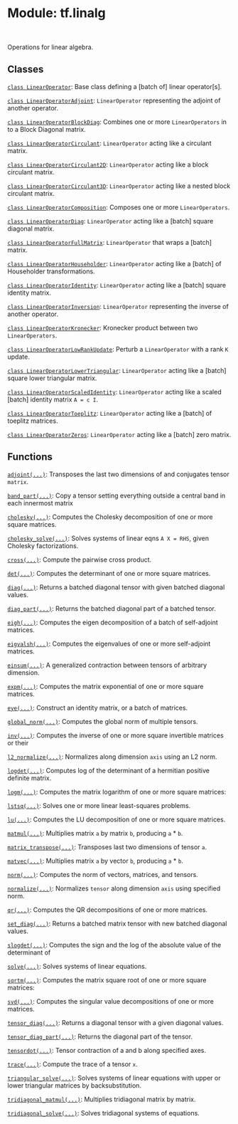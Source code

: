 <div itemscope itemtype="http://developers.google.com/ReferenceObject">
<meta itemprop="name" content="tf.linalg" />
<meta itemprop="path" content="Stable" />
</div>

# Module: tf.linalg


<table class="tfo-notebook-buttons tfo-api" align="left">
</table>



Operations for linear algebra.



## Classes

[`class LinearOperator`](../tf/linalg/LinearOperator.md): Base class defining a [batch of] linear operator[s].

[`class LinearOperatorAdjoint`](../tf/linalg/LinearOperatorAdjoint.md): `LinearOperator` representing the adjoint of another operator.

[`class LinearOperatorBlockDiag`](../tf/linalg/LinearOperatorBlockDiag.md): Combines one or more `LinearOperators` in to a Block Diagonal matrix.

[`class LinearOperatorCirculant`](../tf/linalg/LinearOperatorCirculant.md): `LinearOperator` acting like a circulant matrix.

[`class LinearOperatorCirculant2D`](../tf/linalg/LinearOperatorCirculant2D.md): `LinearOperator` acting like a block circulant matrix.

[`class LinearOperatorCirculant3D`](../tf/linalg/LinearOperatorCirculant3D.md): `LinearOperator` acting like a nested block circulant matrix.

[`class LinearOperatorComposition`](../tf/linalg/LinearOperatorComposition.md): Composes one or more `LinearOperators`.

[`class LinearOperatorDiag`](../tf/linalg/LinearOperatorDiag.md): `LinearOperator` acting like a [batch] square diagonal matrix.

[`class LinearOperatorFullMatrix`](../tf/linalg/LinearOperatorFullMatrix.md): `LinearOperator` that wraps a [batch] matrix.

[`class LinearOperatorHouseholder`](../tf/linalg/LinearOperatorHouseholder.md): `LinearOperator` acting like a [batch] of Householder transformations.

[`class LinearOperatorIdentity`](../tf/linalg/LinearOperatorIdentity.md): `LinearOperator` acting like a [batch] square identity matrix.

[`class LinearOperatorInversion`](../tf/linalg/LinearOperatorInversion.md): `LinearOperator` representing the inverse of another operator.

[`class LinearOperatorKronecker`](../tf/linalg/LinearOperatorKronecker.md): Kronecker product between two `LinearOperators`.

[`class LinearOperatorLowRankUpdate`](../tf/linalg/LinearOperatorLowRankUpdate.md): Perturb a `LinearOperator` with a rank `K` update.

[`class LinearOperatorLowerTriangular`](../tf/linalg/LinearOperatorLowerTriangular.md): `LinearOperator` acting like a [batch] square lower triangular matrix.

[`class LinearOperatorScaledIdentity`](../tf/linalg/LinearOperatorScaledIdentity.md): `LinearOperator` acting like a scaled [batch] identity matrix `A = c I`.

[`class LinearOperatorToeplitz`](../tf/linalg/LinearOperatorToeplitz.md): `LinearOperator` acting like a [batch] of toeplitz matrices.

[`class LinearOperatorZeros`](../tf/linalg/LinearOperatorZeros.md): `LinearOperator` acting like a [batch] zero matrix.

## Functions

[`adjoint(...)`](../tf/linalg/adjoint.md): Transposes the last two dimensions of and conjugates tensor `matrix`.

[`band_part(...)`](../tf/linalg/band_part.md): Copy a tensor setting everything outside a central band in each innermost matrix

[`cholesky(...)`](../tf/linalg/cholesky.md): Computes the Cholesky decomposition of one or more square matrices.

[`cholesky_solve(...)`](../tf/linalg/cholesky_solve.md): Solves systems of linear eqns `A X = RHS`, given Cholesky factorizations.

[`cross(...)`](../tf/linalg/cross.md): Compute the pairwise cross product.

[`det(...)`](../tf/linalg/det.md): Computes the determinant of one or more square matrices.

[`diag(...)`](../tf/linalg/diag.md): Returns a batched diagonal tensor with given batched diagonal values.

[`diag_part(...)`](../tf/linalg/diag_part.md): Returns the batched diagonal part of a batched tensor.

[`eigh(...)`](../tf/linalg/eigh.md): Computes the eigen decomposition of a batch of self-adjoint matrices.

[`eigvalsh(...)`](../tf/linalg/eigvalsh.md): Computes the eigenvalues of one or more self-adjoint matrices.

[`einsum(...)`](../tf/einsum.md): A generalized contraction between tensors of arbitrary dimension.

[`expm(...)`](../tf/linalg/expm.md): Computes the matrix exponential of one or more square matrices.

[`eye(...)`](../tf/eye.md): Construct an identity matrix, or a batch of matrices.

[`global_norm(...)`](../tf/linalg/global_norm.md): Computes the global norm of multiple tensors.

[`inv(...)`](../tf/linalg/inv.md): Computes the inverse of one or more square invertible matrices or their

[`l2_normalize(...)`](../tf/math/l2_normalize.md): Normalizes along dimension `axis` using an L2 norm.

[`logdet(...)`](../tf/linalg/logdet.md): Computes log of the determinant of a hermitian positive definite matrix.

[`logm(...)`](../tf/linalg/logm.md): Computes the matrix logarithm of one or more square matrices:

[`lstsq(...)`](../tf/linalg/lstsq.md): Solves one or more linear least-squares problems.

[`lu(...)`](../tf/linalg/lu.md): Computes the LU decomposition of one or more square matrices.

[`matmul(...)`](../tf/linalg/matmul.md): Multiplies matrix `a` by matrix `b`, producing `a` * `b`.

[`matrix_transpose(...)`](../tf/linalg/matrix_transpose.md): Transposes last two dimensions of tensor `a`.

[`matvec(...)`](../tf/linalg/matvec.md): Multiplies matrix `a` by vector `b`, producing `a` * `b`.

[`norm(...)`](../tf/norm.md): Computes the norm of vectors, matrices, and tensors.

[`normalize(...)`](../tf/linalg/normalize.md): Normalizes `tensor` along dimension `axis` using specified norm.

[`qr(...)`](../tf/linalg/qr.md): Computes the QR decompositions of one or more matrices.

[`set_diag(...)`](../tf/linalg/set_diag.md): Returns a batched matrix tensor with new batched diagonal values.

[`slogdet(...)`](../tf/linalg/slogdet.md): Computes the sign and the log of the absolute value of the determinant of

[`solve(...)`](../tf/linalg/solve.md): Solves systems of linear equations.

[`sqrtm(...)`](../tf/linalg/sqrtm.md): Computes the matrix square root of one or more square matrices:

[`svd(...)`](../tf/linalg/svd.md): Computes the singular value decompositions of one or more matrices.

[`tensor_diag(...)`](../tf/linalg/tensor_diag.md): Returns a diagonal tensor with a given diagonal values.

[`tensor_diag_part(...)`](../tf/linalg/tensor_diag_part.md): Returns the diagonal part of the tensor.

[`tensordot(...)`](../tf/tensordot.md): Tensor contraction of a and b along specified axes.

[`trace(...)`](../tf/linalg/trace.md): Compute the trace of a tensor `x`.

[`triangular_solve(...)`](../tf/linalg/triangular_solve.md): Solves systems of linear equations with upper or lower triangular matrices by backsubstitution.

[`tridiagonal_matmul(...)`](../tf/linalg/tridiagonal_matmul.md): Multiplies tridiagonal matrix by matrix.

[`tridiagonal_solve(...)`](../tf/linalg/tridiagonal_solve.md): Solves tridiagonal systems of equations.

